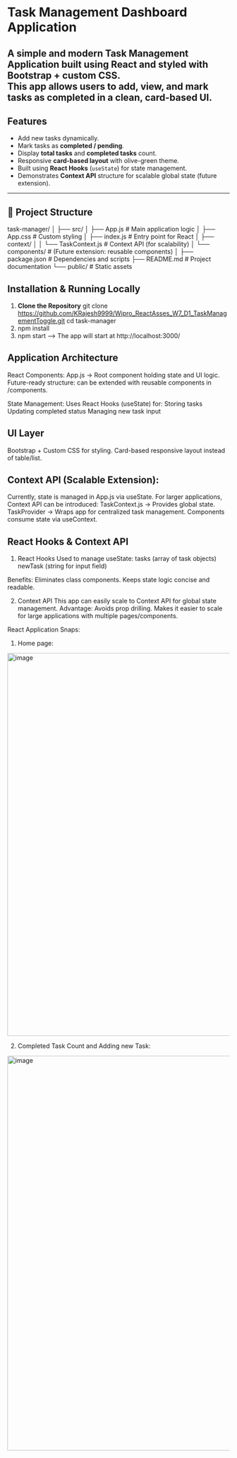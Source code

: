 # Task Management Dashboard Application

A simple and modern **Task Management Application** built using **React** and styled with **Bootstrap + custom CSS**.  
This app allows users to add, view, and mark tasks as completed in a clean, card-based UI.
---
## Features
- Add new tasks dynamically.
- Mark tasks as **completed / pending**.
- Display **total tasks** and **completed tasks** count.
- Responsive **card-based layout** with olive-green theme.
- Built using **React Hooks** (`useState`) for state management.
- Demonstrates **Context API** structure for scalable global state (future extension).
---

## 📂 Project Structure
task-manager/
│
├── src/
│ ├── App.js # Main application logic
│ ├── App.css # Custom styling
│ ├── index.js # Entry point for React
│ ├── context/
│ │ └── TaskContext.js # Context API (for scalability)
│ └── components/ # (Future extension: reusable components)
│
├── package.json # Dependencies and scripts
├── README.md # Project documentation
└── public/ # Static assets

## Installation & Running Locally

1. **Clone the Repository**
   git clone https://github.com/KRajesh9999/Wipro_ReactAsses_W7_D1_TaskManagementToggle.git
   cd task-manager
2. npm install
3. npm start  --> The app will start at http://localhost:3000/

## Application Architecture

React Components:
App.js → Root component holding state and UI logic.
Future-ready structure: can be extended with reusable components in /components.

State Management:
Uses React Hooks (useState) for:
Storing tasks
Updating completed status
Managing new task input

## UI Layer
Bootstrap + Custom CSS for styling.
Card-based responsive layout instead of table/list.

## Context API (Scalable Extension):
Currently, state is managed in App.js via useState.
For larger applications, Context API can be introduced:
TaskContext.js → Provides global state.
TaskProvider → Wraps app for centralized task management.
Components consume state via useContext.

## React Hooks & Context API
1. React Hooks
Used to manage useState:
tasks (array of task objects)
newTask (string for input field)

Benefits:
Eliminates class components.
Keeps state logic concise and readable.

2. Context API
This app can easily scale to Context API for global state management.
Advantage:
Avoids prop drilling.
Makes it easier to scale for large applications with multiple pages/components.

React Application Snaps:
1. Home page:
<img width="1904" height="868" alt="image" src="https://github.com/user-attachments/assets/9ec663a5-2999-426b-9266-5260e5175d4b" />

2. Completed Task Count and Adding new Task:
<img width="1917" height="895" alt="image" src="https://github.com/user-attachments/assets/4e02c841-118a-49c2-9173-f94f8e3b85ab" />


